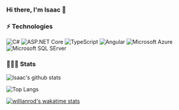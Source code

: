 ### Hi there, I'm Isaac 👋

### ⚡ Technologies

![C#](https://img.shields.io/badge/.NET-612078?style=flat-square&logo=.net)
![ASP.NET Core](https://img.shields.io/badge/asp.net%20core-8045C5?style=flat-square&logo=visual%20studio)
![TypeScript](https://img.shields.io/badge/-TypeScript-007ACC?style=flat-square&logo=typescript)
![Angular](https://img.shields.io/badge/Angular-DD0031?style=flat-square&logo=angular)
![Microsoft Azure](https://img.shields.io/badge/Azure-232F7E?style=flat-square&logo=microsoft-azure)
![Microsoft SQL SErver](https://img.shields.io/badge/Microsoft_SQL_Server-CC2927?style=flat-square&logo=microsoft-sql-server)

### 👨🏼‍💻 Stats
![Isaac's github stats](https://github-readme-stats.vercel.app/api/?username=isaacOjeda&show_icons=true)

![Top Langs](https://github-readme-stats.vercel.app/api/top-langs/?username=isaacOjeda&hide=TeX&layout=compact)

[![willianrod's wakatime stats](https://github-readme-stats.vercel.app/api/wakatime?username=isaacOjeda&layout=compact)](https://github.com/anuraghazra/github-readme-stats)

<!--
**isaacOjeda/isaacOjeda** is a ✨ _special_ ✨ repository because its `README.md` (this file) appears on your GitHub profile.

Here are some ideas to get you started:

- 🔭 I’m currently working on ...
- 🌱 I’m currently learning ...
- 👯 I’m looking to collaborate on ...
- 🤔 I’m looking for help with ...
- 💬 Ask me about ...
- 📫 How to reach me: ...
- 😄 Pronouns: ...
- ⚡ Fun fact: ...
-->
